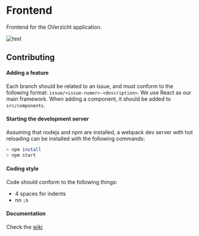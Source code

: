 # Frontend
Frontend for the OVerzicht application.

![test](https://i.imgur.com/KzciVAE.jpg)

## Contributing

#### Adding a feature
Each branch should be related to an issue, and must conform to the following format: `issue/<issue-numer>-<description>`. We use React as our main framework. When adding a component, it should be added to `src/components`.

#### Starting the development server
Assuming that nodejs and npm are installed, a webpack dev server with hot reloading can be installed with the following commands:

```bash
> npm install
> npm start
```

#### Coding style

Code should conform to the following things:

- 4 spaces for indents
- no `;`s

#### Documentation

Check the [wiki](https://github.com/psovea/frontend/wiki)
